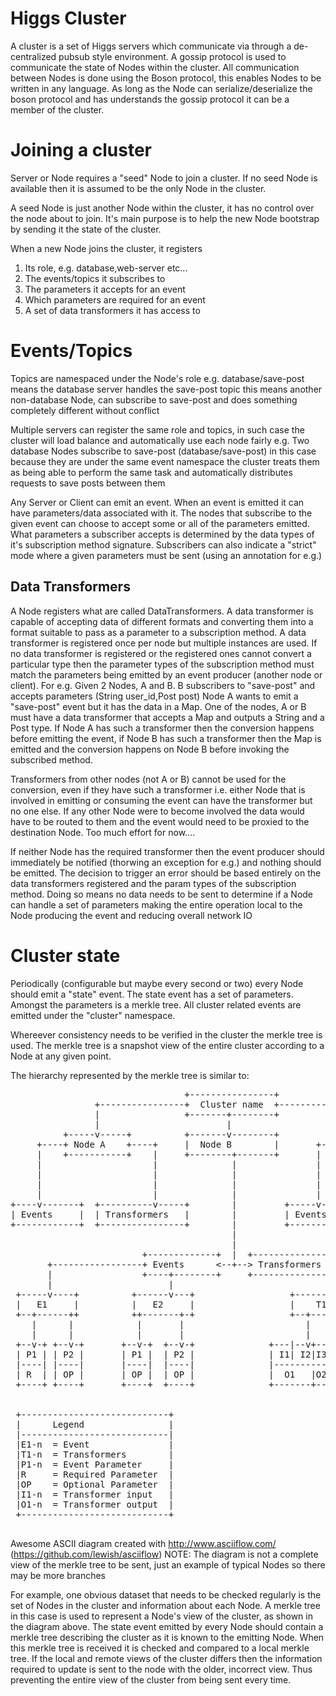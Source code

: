 # Higgs Cluster

A cluster is a set of Higgs servers which communicate via through a de-centralized pubsub style environment.
A gossip protocol is used to communicate the state of Nodes within the cluster.
All communication between Nodes is done using the Boson protocol, this enables Nodes to be written in any
language. As long as the Node can serialize/deserialize the boson protocol and has understands the gossip protocol
it can be a member of the cluster.

# Joining a cluster

Server or Node requires a "seed" Node to join a cluster. If no seed Node is available then it is assumed
to be the only Node in the cluster.

A seed Node is just another Node within the cluster, it has no control over the node about to join. It's
main purpose is to help the new Node bootstrap by sending it the state of the cluster.

When a new Node joins the cluster, it registers

1. Its role, e.g. database,web-server etc...
2. The events/topics it subscribes to
3. The parameters it accepts for an event
4. Which parameters are required for an event
5. A set of data transformers it has access to

# Events/Topics

Topics are namespaced under the Node's role
e.g. database/save-post means the database server handles the save-post topic this means another
non-database Node, can subscribe to save-post and does something completely different without conflict

Multiple servers can register the same role and topics, in such case
the cluster will load balance and automatically use each node fairly
e.g. Two database Nodes subscribe to save-post (database/save-post) in this case because they are under the same
event namespace the cluster treats them as being able to perform the same task and automatically distributes
requests to save posts between them

Any Server or Client can emit an event.
When an event is emitted it can have parameters/data associated with it.
The nodes that subscribe to the given event can choose to accept some or all of the parameters emitted.
What parameters a subscriber accepts is determined by the data types of it's subscription method signature.
Subscribers can also indicate a "strict" mode where a given parameters must be sent (using an annotation for e.g.)

## Data Transformers

A Node registers what are called DataTransformers. A data transformer is capable of accepting data of different
formats and converting them into a format suitable to pass as a parameter to a subscription method.
A data transformer is registered once per node but multiple instances are used. If no data transformer is
registered or the registered ones cannot convert a particular type then the parameter types of the subscription
method must match the parameters being emitted by an event producer (another node or client).
For e.g.
Given 2 Nodes, A and B.
B subscribers to "save-post" and accepts parameters (String user_id,Post post)
Node A wants to emit a "save-post" event but it has the data in a Map.
One of the nodes, A or B must have a data transformer that accepts a Map and outputs a String and a Post type.
If Node A has such a transformer then the conversion happens before emitting the event, if Node B has such a
transformer then the Map is emitted and the conversion happens on Node B before invoking the subscribed method.

Transformers from other nodes (not A or B) cannot be used for the conversion, even if they have such a transformer
i.e. either Node that is involved in emitting or consuming the event can have the transformer but no one else.
 If any other Node were to become involved the data would have to be routed to them and the event would need
 to be proxied to the destination Node. Too much effort for now....

If neither Node has the required transformer then the event producer should immediately be notified (thorwing an exception for e.g.)
and nothing should be emitted.
The decision to trigger an error should be based entirely on the data transformers registered and the param types
of the subscription method. Doing so means no data needs to be sent to determine if a Node can handle a set of parameters
making the entire operation local to the Node producing the event and reducing overall network IO

# Cluster state

Periodically (configurable but maybe every second or two) every Node should emit a "state" event.
The state event has a set of parameters. Amongst the parameters is a merkle tree.
All cluster related events are emitted under the "cluster" namespace.

Whereever consistency needs to be verified in the cluster the merkle tree is used. The merkle tree is a snapshot
view of the entire cluster according to a Node at any given point.

The hierarchy represented by the merkle tree is similar to:

<pre>                                 +----------------+
                +----------------+  Cluster name  +---------------------+
                |                +-------+--------+                     |
                |                        |                              |
          +-----v-----+          +-------v--------+             +-------v-------+
     +----+ Node A    +----+     |  Node B        |       +-----+  Node C       +------+
     |    +-----------+    |     +--------+-------+       |     +---------------+      |
     |                     |              |               |                            |
     |                     |              |               |                            |
     |                     |              |               |                            |
     |                     |              |               |                            |
+----v-------+  +----------v-----+        |         +-----v--------+         +---------v--------+
| Events     |  | Transformers   |        |         | Events       |         |  Transformers    |
+------------+  +----------------+        |         +--------------+         +------------------+
                                          |
                                          |
                         +-------------+  |  +-----------------+
       +-----------------+ Events      &lt;--+--&gt; Transformers    +--------------------+
       |                 +----+--------+     +--------------+--+                    |
       |                      |                             |                       |
 +-----v----+          +------v---+                  +------v-------+       +-------v-------+
 |   E1     |          |   E2     |                  |    T1        |     +-+     T2        |
 +--+------++          ++-------+-+                  +--+-----------+     | +-----------+---+
    |      |            |       |                       |                 |             |
    |      |            |       |                       |                 |             |
 +--v-+ +--v-+       +--v-+  +--v-+              +---|--v+---+        +---v---+   +---+-v-+---+---+
 | P1 | | P2 |       | P1 |  | P2 |              | I1| I2|I3 |        | I1| I2|   | I1| I2| I3| I4|
 |----| |----|       |----|  |----|              |-----------|        |-------|   |---------------|
 | R  | | OP |       | OP |  | OP |              |  O1   |O2 |        |  O1   |   |      O1       |
 +----+ +----+       +----+  +----+              +-------+---+        +-------+   +---------------+


 +----------------------------+
 |      Legend                |
 |----------------------------|
 |E1-n  = Event               |
 |T1-n  = Transformers        |
 |P1-n  = Event Parameter     |
 |R     = Required Parameter  |
 |OP    = Optional Parameter  |
 |I1-n  = Transformer input   |
 |O1-n  = Transformer output  |
 +----------------------------+
 </pre>
 Awesome ASCII diagram created with http://www.asciiflow.com/ (https://github.com/lewish/asciiflow)
 NOTE: The diagram is not a complete view of the merkle tree to be sent, just an example of typical Nodes
 so there may be more branches

For example, one obvious dataset that needs to be checked regularly is the set of Nodes in the cluster and information about each Node.
A merkle tree in this case is used to represent a Node's view of the cluster, as shown in the diagram above.
The state event emitted by every Node should contain a merkle tree describing the cluster as it is known to the
emitting Node. When this merkle tree is received it is checked and compared to a local merkle tree.
If the local and remote views of the cluster differs then the information required to update is sent to the
node with the older, incorrect view. Thus preventing the entire view of the cluster from being sent every time.

